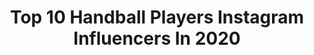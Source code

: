 ---
title: Top 10 Handball Players Instagram Influencers In 2020
description: >-
  Find top handball players Instagram influencers in 2020. Most popular hashtags: #worldchampions #corona #stayhome #teamnl.
platform: Instagram
profiles:
  - username: "_pepacheco"
    fullname: >-
      Pedro Souza Pacheco
    location: "Brazil"
    followers: 11346
    engagement: 1716
    commentsToLikes: 0.141030
    id: ck6u4zpbc6qh90j715rqk7kbt
    verified: false
    hashtags: "#ataksport, #atak, #mizunoeurope, #stayathome"
  - username: "adamskeita"
    fullname: >-
      Jaya
    location: "France"
    followers: 14064
    engagement: 1377
    commentsToLikes: 0.027577
    id: ck600qm27e3410i1459cwxft9
    verified: false
    hashtags: "#jeuconcours, #instasize, #madrid, #paris"
  - username: "sandramonizr"
    fullname: >-
      Necas
    location: "United States"
    followers: 6586
    engagement: 1915
    commentsToLikes: 0.031937
    id: ckap75j63ipr30i784om8d8po
    verified: false
    hashtags: ""
  - username: "sheniiii"
    fullname: >-
      Shenia Minevskaja
    location: "Germany"
    followers: 10520
    engagement: 1440
    commentsToLikes: 0.023901
    id: ck8sykg7il3490j78hv8rpmhb
    verified: true
    hashtags: "#asbachuralt, #lebeliebelache, #suntgata, #verliebtverlobt"
  - username: "estavana"
    fullname: >-
      Estavana Polman
    location: "Netherlands"
    followers: 227557
    engagement: 788
    commentsToLikes: 0.012134
    id: ck5c2i9h4xbaa0i11it7jex7y
    verified: true
    hashtags: "#worldchampions, #zotrots, #soproud, #oneteamonedream"
  - username: "ashkan__photo"
    fullname: >-
      ⚠️ASHKAN KARIMI
    location: "Iran"
    followers: 4617
    engagement: 1945
    commentsToLikes: 0.247006
    id: ck6txbew3wvmb0j719ltusit0
    verified: false
    hashtags: "#like, #durbin, #capture, #neon"
  - username: "kellydulfer"
    fullname: >-
      Kelly Dulfer
    location: "Netherlands"
    followers: 13777
    engagement: 1551
    commentsToLikes: 0.015348
    id: ck5c3wf2v06n80i11uloaqj99
    verified: false
    hashtags: "#worldchampion, #nocnsf, #worldchampions, #lekkerdromen"
  - username: "tessiewester"
    fullname: >-
      Tess Wester
    location: "Netherlands"
    followers: 161042
    engagement: 878
    commentsToLikes: 0.010311
    id: ck5c4m9jv1n430i1145qe4op7
    verified: true
    hashtags: "#sisi, #voorhetgevaldat, #planking, #vitamined"
  - username: "rinkaduijndam"
    fullname: >-
      𝐑𝐢𝐧𝐤
    location: "Germany"
    followers: 5885
    engagement: 2539
    commentsToLikes: 0.019864
    id: ck5c3wc1f06lj0i11j2j0qp2d
    verified: false
    hashtags: "#teamnl, #nocnsfsportgala, #uitvolleborst, #twinningiswinning"
  - username: "carmen_martin4"
    fullname: >-
      Carmen Martin
    location: "Spain"
    followers: 31073
    engagement: 1104
    commentsToLikes: 0.011150
    id: ck6006pwbd1u90i14rze8d3bn
    verified: false
    hashtags: "#happykiddo, #teammcdavid, #thisishowweball, #pirulo"
---